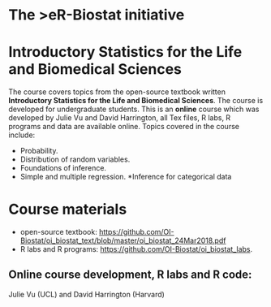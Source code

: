 # The >eR-Biostat initiative
#  Introductory Statistics for the Life and Biomedical Sciences

The course covers topics from the open-source textbook written **Introductory Statistics for the Life and Biomedical Sciences**. The course is developed for undergraduate students. This is an **online** course which was developed by Julie Vu  and David Harrington, all Tex files, R labs,  R programs and data are available online. 
Topics covered in the course include:
* Probability.
* Distribution of random variables.
* Foundations of inference.
* Simple and multiple regression.
*Inference for categorical data
# Course materials
* open-source textbook: https://github.com/OI-Biostat/oi_biostat_text/blob/master/oi_biostat_24Mar2018.pdf
* R labs and R programs: https://github.com/OI-Biostat/oi_biostat_labs.

##  Online course development, R labs and R code: 
Julie Vu (UCL) and David Harrington (Harvard) 
